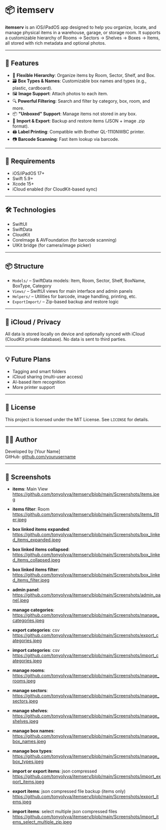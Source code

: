 # 📦 itemserv

**itemserv** is an iOS/iPadOS app designed to help you organize, locate, and manage physical items in a warehouse, garage, or storage room. It supports a customizable hierarchy of Rooms → Sectors → Shelves → Boxes → Items, all stored with rich metadata and optional photos.

---

## 🚀 Features

- 📂 **Flexible Hierarchy**: Organize items by Room, Sector, Shelf, and Box.
- 🗃️ **Box Types & Names**: Customizable box names and types (e.g., plastic, cardboard).
- 🖼️ **Image Support**: Attach photos to each item.
- 🔍 **Powerful Filtering**: Search and filter by category, box, room, and more.
- 📦 **"Unboxed" Support**: Manage items not stored in any box.
- 🔄 **Import & Export**: Backup and restore items (JSON + image .zip format).
- 🖨️ **Label Printing**: Compatible with Brother QL-1110NWBC printer.
- 📷 **Barcode Scanning**: Fast item lookup via barcode.

---

## 📱 Requirements

- iOS/iPadOS 17+
- Swift 5.9+
- Xcode 15+
- iCloud enabled (for CloudKit-based sync)

---

## 🛠️ Technologies

- SwiftUI
- SwiftData
- CloudKit
- CoreImage & AVFoundation (for barcode scanning)
- UIKit bridge (for camera/image picker)

---

## 📦 Structure

- `Models/` – SwiftData models: Item, Room, Sector, Shelf, BoxName, BoxType, Category
- `Views/` – SwiftUI views for main interface and admin panels
- `Helpers/` – Utilities for barcode, image handling, printing, etc.
- `ExportImport/` – Zip-based backup and restore logic

---

## 🔐 iCloud / Privacy

All data is stored locally on device and optionally synced with iCloud (CloudKit private database). No data is sent to third parties.

---

## 💡 Future Plans

- Tagging and smart folders
- iCloud sharing (multi-user access)
- AI-based item recognition
- More printer support

---

## 📃 License

This project is licensed under the MIT License. See `LICENSE` for details.

---

## 👨‍💻 Author

Developed by [Your Name]  
GitHub: [github.com/yourusername](https://github.com/tonyolyva)

---

## 📸 Screenshots 

* **items**: Main View https://github.com/tonyolyva/itemserv/blob/main/Screenshots/items.jpeg
* **items filter**: Room https://github.com/tonyolyva/itemserv/blob/main/Screenshots/items_filter.jpeg

* **box linked items expanded**: https://github.com/tonyolyva/itemserv/blob/main/Screenshots/box_linked_items_expanded.jpeg
* **box linked items collapsed**: https://github.com/tonyolyva/itemserv/blob/main/Screenshots/box_linked_items_collapsed.jpeg
* **box linked items filter**: https://github.com/tonyolyva/itemserv/blob/main/Screenshots/box_linked_items_filter.jpeg

* **admin panel**: https://github.com/tonyolyva/itemserv/blob/main/Screenshots/admin_panel.jpeg

* **manage categories**: https://github.com/tonyolyva/itemserv/blob/main/Screenshots/manage_categories.jpeg
* **export categories**: csv https://github.com/tonyolyva/itemserv/blob/main/Screenshots/export_categories.jpeg
* **import categories**: csv https://github.com/tonyolyva/itemserv/blob/main/Screenshots/import_categories.jpeg

* **manage rooms**: https://github.com/tonyolyva/itemserv/blob/main/Screenshots/manage_rooms.jpeg
* **manage sectors**: https://github.com/tonyolyva/itemserv/blob/main/Screenshots/manage_sectors.jpeg
* **manage shelves**: https://github.com/tonyolyva/itemserv/blob/main/Screenshots/manage_shelves.jpeg
* **manage box names**: https://github.com/tonyolyva/itemserv/blob/main/Screenshots/manage_box_names.jpeg
* **manage box types**: https://github.com/tonyolyva/itemserv/blob/main/Screenshots/manage_box_types.jpeg

* **import or export items**: json compressed https://github.com/tonyolyva/itemserv/blob/main/Screenshots/import_export_items.jpeg
* **export items**: json compressed file backup (items only) https://github.com/tonyolyva/itemserv/blob/main/Screenshots/export_items.jpeg
* **import items**: select multiple json compressed files https://github.com/tonyolyva/itemserv/blob/main/Screenshots/import_items_select_multiple_zip.jpeg


